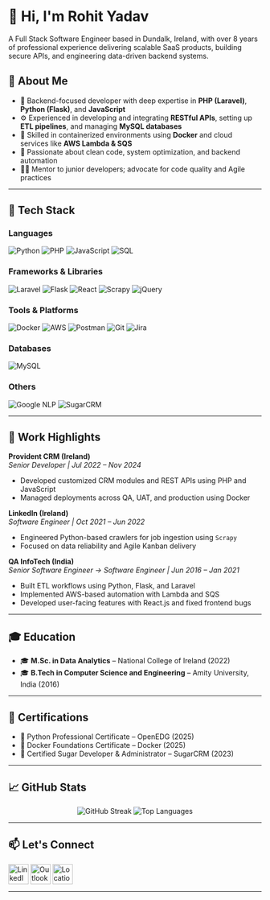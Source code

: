 # 👋 Hi, I'm Rohit Yadav

A Full Stack Software Engineer based in Dundalk, Ireland, with over 8 years of professional experience delivering scalable SaaS products, building secure APIs, and engineering data-driven backend systems.


## 💼 About Me

- 🔧 Backend-focused developer with deep expertise in **PHP (Laravel)**, **Python (Flask)**, and **JavaScript**
- ⚙️ Experienced in developing and integrating **RESTful APIs**, setting up **ETL pipelines**, and managing **MySQL databases**
- 🐳 Skilled in containerized environments using **Docker** and cloud services like **AWS Lambda & SQS**
- 🧠 Passionate about clean code, system optimization, and backend automation
- 🧑‍🏫 Mentor to junior developers; advocate for code quality and Agile practices

---

## 🧰 Tech Stack

### Languages
![Python](https://img.shields.io/badge/Python-3776AB?style=for-the-badge&logo=python&logoColor=white)
![PHP](https://img.shields.io/badge/PHP-777BB4?style=for-the-badge&logo=php&logoColor=white)
![JavaScript](https://img.shields.io/badge/JavaScript-F7DF1E?style=for-the-badge&logo=javascript&logoColor=black)
![SQL](https://img.shields.io/badge/SQL-4479A1?style=for-the-badge&logo=postgresql&logoColor=white)

### Frameworks & Libraries
![Laravel](https://img.shields.io/badge/Laravel-F9322C?style=for-the-badge&logo=laravel&logoColor=white)
![Flask](https://img.shields.io/badge/Flask-000000?style=for-the-badge&logo=flask&logoColor=white)
![React](https://img.shields.io/badge/React-20232A?style=for-the-badge&logo=react&logoColor=61DAFB)
![Scrapy](https://img.shields.io/badge/Scrapy-EE6B2F?style=for-the-badge&logo=scrapy&logoColor=white)
![jQuery](https://img.shields.io/badge/jQuery-0769AD?style=for-the-badge&logo=jquery&logoColor=white)

### Tools & Platforms
![Docker](https://img.shields.io/badge/Docker-2496ED?style=for-the-badge&logo=docker&logoColor=white)
![AWS](https://img.shields.io/badge/AWS-232F3E?style=for-the-badge&logo=amazonaws&logoColor=white)
![Postman](https://img.shields.io/badge/Postman-FF6C37?style=for-the-badge&logo=postman&logoColor=white)
![Git](https://img.shields.io/badge/Git-F05032?style=for-the-badge&logo=git&logoColor=white)
![Jira](https://img.shields.io/badge/Jira-0052CC?style=for-the-badge&logo=jira&logoColor=white)

### Databases
![MySQL](https://img.shields.io/badge/MySQL-4479A1?style=for-the-badge&logo=mysql&logoColor=white)

### Others
![Google NLP](https://img.shields.io/badge/Google%20NLP-4285F4?style=for-the-badge&logo=google&logoColor=white)
![SugarCRM](https://img.shields.io/badge/SugarCRM-E61718?style=for-the-badge&logoColor=white)


---

## 🏢 Work Highlights

**Provident CRM (Ireland)**  
*Senior Developer | Jul 2022 – Nov 2024*  
- Developed customized CRM modules and REST APIs using PHP and JavaScript  
- Managed deployments across QA, UAT, and production using Docker

**LinkedIn (Ireland)**  
*Software Engineer | Oct 2021 – Jun 2022*  
- Engineered Python-based crawlers for job ingestion using `Scrapy`  
- Focused on data reliability and Agile Kanban delivery

**QA InfoTech (India)**  
*Senior Software Engineer → Software Engineer | Jun 2016 – Jan 2021*  
- Built ETL workflows using Python, Flask, and Laravel  
- Implemented AWS-based automation with Lambda and SQS  
- Developed user-facing features with React.js and fixed frontend bugs

---

## 🎓 Education

- 🎓 **M.Sc. in Data Analytics** – National College of Ireland (2022)  
- 🎓 **B.Tech in Computer Science and Engineering** – Amity University, India (2016)

---

## 🏅 Certifications

- 🐍 Python Professional Certificate – OpenEDG (2025)  
- 🐳 Docker Foundations Certificate – Docker (2025)  
- 🧃 Certified Sugar Developer & Administrator – SugarCRM (2023)

---

## 📈 GitHub Stats

<p align="center">
  <img src="https://github-readme-streak-stats.herokuapp.com?user=yrohit1295&theme=tokyonight&hide_border=true" alt="GitHub Streak" />
  <img src="https://github-readme-stats.vercel.app/api/top-langs/?username=yrohit1295&layout=compact&theme=tokyonight&hide_border=true" alt="Top Languages"/>
</p>

---

## 📫 Let's Connect

<p align="left">
  <a href="https://www.linkedin.com/in/yrohit1295" target="_blank"><img src="https://img.icons8.com/color/48/000000/linkedin.png" alt="LinkedIn" width="40" height="40" style="vertical-align:middle;"></a>
  <a href="mailto:yrohit12@outlook.com" target="_blank"><img src="https://img.icons8.com/color/48/microsoft-outlook-2019.png" alt="Outlook Email" width="40" height="40" style="vertical-align:middle;"></a>
  <a href="https://www.google.com/maps/place/Dundalk,+Ireland" target="_blank"><img src="https://img.icons8.com/color/48/000000/marker.png" alt="Location" width="40" height="40" style="vertical-align:middle;"></a>
</p>

---
